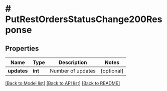 # # PutRestOrdersStatusChange200Response

## Properties

Name | Type | Description | Notes
------------ | ------------- | ------------- | -------------
**updates** | **int** | Number of updates | [optional]

[[Back to Model list]](../../README.md#models) [[Back to API list]](../../README.md#endpoints) [[Back to README]](../../README.md)
